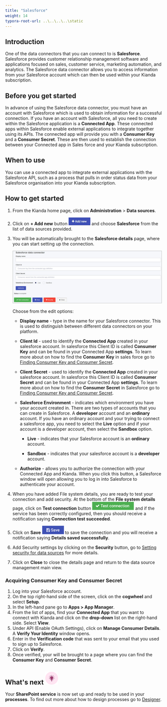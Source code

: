 ```yaml
---
title: "Salesforce"
weight: 14
typora-root-url: ..\..\..\..\static
---
```


## Introduction

One of the data connectors that you can connect to is **Salesforce**. Salesforce provides customer relationship management software and applications focused on sales, customer service, marketing automation, and analytics. The Salesforce data connector allows you to access information from your Salesforce account which can then be used within your Kianda subscription.

## Before you get started

In advance of using the Salesforce data connector, you must have an account with Salesforce which is used to obtain information for a successful connection. If you have an account with Salesforce, all you need to create within the Salesforce application is a **Connected App**. These connected apps within Salesforce enable external applications to integrate together using its APIs. The connected app will provide you with a **Consumer Key** and a **Consumer Secret**. These are then used to establish the connection between your Connected app in Sales force and your Kianda subscription.

## When to use

You can use a connected app to integrate external applications with the Salesforce API, such as a process that pulls in order status data from your Salesforce organisation into your Kianda subscription. 

## How to get started

1. From the Kianda home page, click on **Administration** > **Data sources**.

2. Click on **+ Add new** button ![Add new data connector button](/images/addnew.png) and choose **Salesforce** from the list of data sources provided.

3. You will be automatically brought to the **Salesforce details** page, where you can start setting up the connection. 

   ![File system detail page](/images/salesforce-details.jpg)

   Choose from the edit options:

   - **Display name** - type in the name for your Salesforce connector. This is used to distinguish between different data connectors on your platform.

   - **Client Id** - used to identify the **Connected App** created in your salesforce account. In salesforce this Client ID is called **Consumer Key** and can be found in your Connected App **settings**. To learn more about on how to find the **Consumer Key** in sales force go to [Finding Consumer Key and Consumer Secret](/docs/platform/connectors/salesforce/#finding-consumer-key-and-consumer-secret).

   - **Client Secret** - used to identify the **Connected App** created in your salesforce account. In salesforce this Client ID is called **Consumer Secret** and can be found in your Connected App **settings**. To learn more about on how to find the **Consumer Secret** in Salesforce go to [Finding Consumer Key and Consumer Secret](/docs/platform/connectors/salesforce/#finding-consumer-key-and-consumer-secret).

   - **Salesforce Environment** - indicates which environment you have your account created in. There are two types of accounts that you can create in Salesforce. A **developer** account and an **ordinary** account. If you have an ordinary account and your trying to connect a salesforce app, you need to select the **Live** option and if your account is a developer account, then select the **Sandbox** option.
     - **Live** - indicates that your Salesforce account is an **ordinary** account.

     - **Sandbox** - indicates that your salesforce account is a **developer** account.

   - **Authorize** - allows you to authorize the connection with your Connected App and Kianda. When you click this button, a Salesforce window will open allowing you to log in into Salesforce to authenticate your account.

4. When you have added File system details, you are ready to test your connection and add security. At the bottom of the **File system details** page, click on **Test connection** button ![Test connection for REST Service](/images/test-connection.jpg) and if the service has been correctly configured, then you should receive a notification saying **Connection test succeeded**.

5. Click on **Save** ![Save connection button](/images/save-connection.jpg) to save the connection and you will receive a notification saying **Details saved successfully**.

6. Add Security settings by clicking on the **Security** button, go to [Setting security for data sources](/docs/platform/connectors/#setting-security-for-data-sources) for more details.

7. Click on **Close** to close the details page and return to the data source management main view.

### Acquiring Consumer Key and Consumer Secret

1. Log into your Salesforce account.
2. On the top right-hand side of the screen, click on the **cogwheel** and select **Setup**.
3. In the left-hand pane go to **Apps > App Manager**.
4. From the list of apps, find your **Connected App** that you want to connect with Kianda and click on the **drop-down** list on the right-hand side. Select **View**.
5. Under API (Enable OAuth Settings), click on **Manage Consumer Details**. A **Verify Your Identity** window opens.
6. Enter in the **Verification code** that was sent to your email that you used to sign up to Salesforce.
7. Click on **Verify**.
8. Once verified, your will be brought to a page where you can find the **Consumer Key** and **Consumer Secret**.

## What's next  ![Idea icon](/images/18.png) ##

Your **SharePoint service** is now set up and ready to be used in your **processes**. To find out more about how to design processes go to [Designer](/docs/platform/application-designer/designer/).

